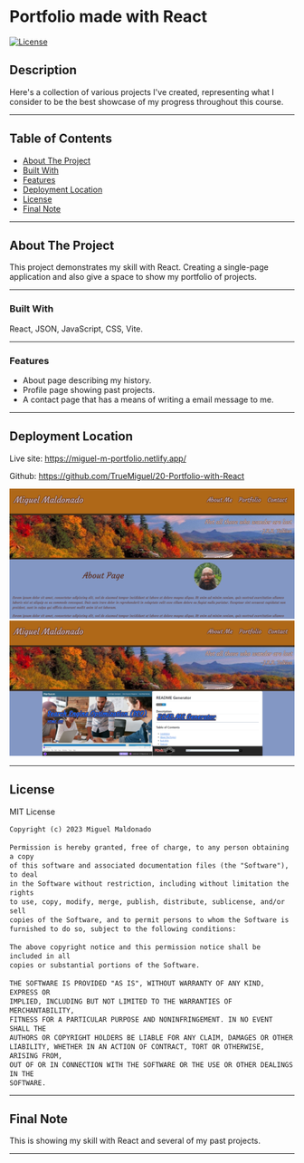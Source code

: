 # Portfolio made with React
<!-- Title  -->
[![License](https://img.shields.io/badge/license-MIT-blue.svg)](https://opensource.org/licenses/MIT)
<!-- Title  -->

## Description
Here's a collection of various projects I've created, representing what I consider to be the best showcase of my progress throughout this course.

---

## Table of Contents

<!-- Table of Contents -->

- [About The Project](#about_project)
- [Built With](#built_with)
- [Features](#features)
- [Deployment Location](#deployment_location)
- [License](#license)
- [Final Note](#final_note)

---

## About The Project <a id="about_project"></a>
<!-- About the Project -->
This project demonstrates my skill with React. Creating a single-page application and also give a space to show my portfolio of projects. 

---

### Built With <a id="built_with"></a>
<!-- Built With -->
React, JSON, JavaScript, CSS, Vite.

---

### Features <a id="features"></a>
<!-- Features -->

* About page describing my history.
* Profile page showing past projects.
* A contact page that has a means of writing a email message to me. 

---

## Deployment Location <a id="deployment_location"></a>

<!-- Deployment Location -->
Live site: https://miguel-m-portfolio.netlify.app/

Github: https://github.com/TrueMiguel/20-Portfolio-with-React

<!-- screen shot example of project -->
![Page on start up](./assets/Screenshot1.png)
![Page on start up](./assets/Screenshot2.png)

---

## License <a id="license"></a>
MIT License

    Copyright (c) 2023 Miguel Maldonado
    
    Permission is hereby granted, free of charge, to any person obtaining a copy
    of this software and associated documentation files (the "Software"), to deal
    in the Software without restriction, including without limitation the rights
    to use, copy, modify, merge, publish, distribute, sublicense, and/or sell
    copies of the Software, and to permit persons to whom the Software is
    furnished to do so, subject to the following conditions:
    
    The above copyright notice and this permission notice shall be included in all
    copies or substantial portions of the Software.
    
    THE SOFTWARE IS PROVIDED "AS IS", WITHOUT WARRANTY OF ANY KIND, EXPRESS OR
    IMPLIED, INCLUDING BUT NOT LIMITED TO THE WARRANTIES OF MERCHANTABILITY,
    FITNESS FOR A PARTICULAR PURPOSE AND NONINFRINGEMENT. IN NO EVENT SHALL THE
    AUTHORS OR COPYRIGHT HOLDERS BE LIABLE FOR ANY CLAIM, DAMAGES OR OTHER
    LIABILITY, WHETHER IN AN ACTION OF CONTRACT, TORT OR OTHERWISE, ARISING FROM,
    OUT OF OR IN CONNECTION WITH THE SOFTWARE OR THE USE OR OTHER DEALINGS IN THE
    SOFTWARE.

---

## Final Note <a id="final_note"></a>
<!-- Final Note -->
This is showing my skill with React and several of my past projects. 

---
    
